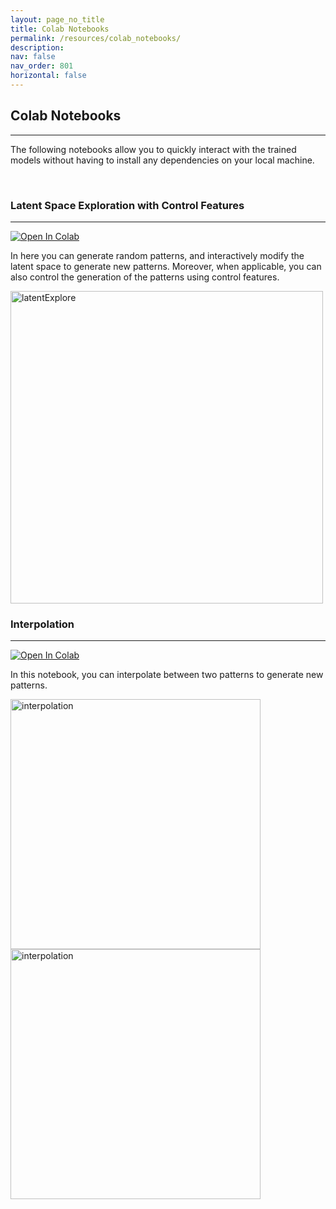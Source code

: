 ```yaml
---
layout: page_no_title
title: Colab Notebooks
permalink: /resources/colab_notebooks/
description: 
nav: false
nav_order: 801
horizontal: false
---
```


## **Colab Notebooks**
---

The following notebooks allow you to quickly interact with the trained models without having to install any dependencies on your local machine.

<br>

### **Latent Space Exploration with Control Features**
---
[![Open In Colab](https://colab.research.google.com/assets/colab-badge.svg)](https://colab.research.google.com/drive/19gOfy16O5u7CKvNjiZEewRM_MwPRjMhd?usp=sharing)

In here you can generate random patterns, and interactively modify the latent space to generate new patterns.
Moreover, when applicable, you can also control the generation of the patterns using control features.


<img src="{{ site.baseurl }}/assets/img/colab_latent_exploration.png" alt="latentExplore" style="width: 500px;"/>

<br>

### **Interpolation**
---

[![Open In Colab](https://colab.research.google.com/assets/colab-badge.svg)](https://colab.research.google.com/drive/1AsysUN_aPtPEApwhQQbwV9ZPyxX3nQRQ?usp=sharing)

In this notebook, you can interpolate between two patterns to generate new patterns.


<img src="{{ site.baseurl }}/assets/img/latent_interpolation2.png" alt="interpolation" style="width: 400px;"/>
<img src="{{ site.baseurl }}/assets/img/latent_interpolation.png" alt="interpolation" style="width: 400px;"/>
